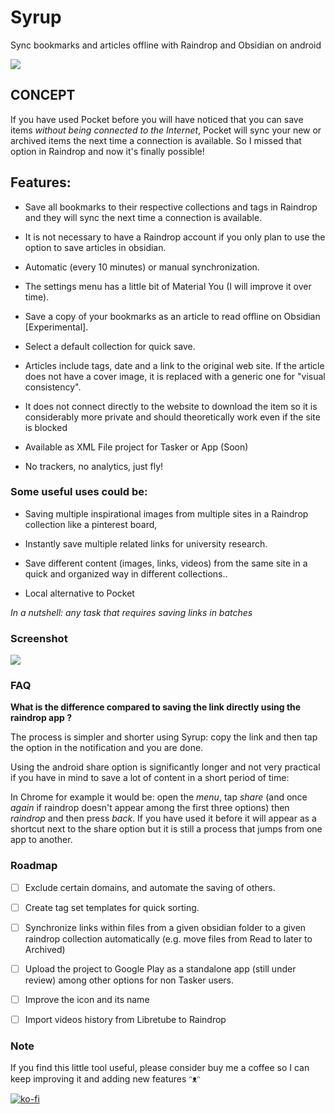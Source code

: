 # Syrup
Sync bookmarks and articles offline with Raindrop and Obsidian on android

![](https://storage.ko-fi.com/cdn/useruploads/display/e92813e3-9187-4821-a98e-07183d4ab20c_img_20230226_125846.png)

## CONCEPT

If you have used Pocket before you will have noticed that you can save items *without being connected to the Internet*, Pocket will sync your new or archived items the next time a connection is available. So I missed that option in Raindrop and now it's finally possible!

## Features:

* Save all bookmarks to their respective collections and tags in Raindrop and they will sync the next time a connection is available.

* It is not necessary to have a Raindrop account if you only plan to use the option to save articles in obsidian.

* Automatic (every 10 minutes) or manual synchronization.

* The settings menu has a little bit of Material You (I will improve it over time).

* Save a copy of your bookmarks as an article to read offline on Obsidian [Experimental].

* Select a default collection for quick save.

* Articles include tags, date and a link to the original web site. If the article does not have a cover image, it is replaced with a generic one for "visual consistency".

* It does not connect directly to the website to download the item so it is considerably more private and should theoretically work even if the site is blocked

* Available as XML File project for Tasker or App (Soon)

* No trackers, no analytics, just fly!

### Some useful uses could be:

* Saving multiple inspirational images from multiple sites in a Raindrop collection like a pinterest board,

* Instantly save multiple related links for university research.

* Save different content (images, links, videos) from the same site in a quick and organized way in different collections..

* Local alternative to Pocket

*In a nutshell: any task that requires saving links in batches*

### Screenshot

![](http://direct.safone.me/2027766/IMG_20230304_105648.png)

### FAQ

**What is the difference compared to saving the link directly using the raindrop app ?**

The process is simpler and shorter using Syrup: copy the link and then tap the option in the notification and you are done.

Using the android share option is significantly longer and not very practical if you have in mind to save a lot of content in a short period of time:

In Chrome for example it would be: open the *menu*, tap *share* (and once *again* if raindrop doesn't appear among the first three options) then *raindrop* and then press *back*. If you have used it before it will appear as a shortcut next to the share option but it is still a process that jumps from one app to another.

### Roadmap

- [ ]  Exclude certain domains, and automate the saving of others.

- [ ]  Create tag set templates for quick sorting.

- [ ]  Synchronize links within files from a given obsidian folder to a given raindrop collection automatically (e.g. move files from Read to later to Archived)

- [ ]  Upload the project to Google Play as a standalone app (still under review) among other options for non Tasker users.

- [ ]  Improve the icon and its name

- [ ]  Import videos history from Libretube to Raindrop

### Note

If you find this little tool useful, please consider buy me a coffee so I can keep improving it and adding new features ᵔᴥᵔ

[![ko-fi](https://ko-fi.com/img/githubbutton_sm.svg)](https://ko-fi.com/W7W349H97)
